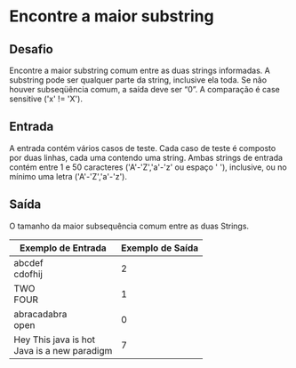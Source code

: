 # Encontre a maior substring

## Desafio

Encontre a maior substring comum entre as duas strings informadas. A substring pode ser qualquer parte da string, inclusive ela toda. Se não houver subseqüência comum, a saída deve ser “0”. A comparação é case sensitive ('x' != 'X').

## Entrada
A entrada contém vários casos de teste. Cada caso de teste é composto por duas linhas, cada uma contendo uma string. Ambas strings de entrada contém entre 1 e 50 caracteres ('A'-'Z','a'-'z' ou espaço ' '), inclusive, ou no mínimo uma letra ('A'-'Z','a'-'z').

## Saída
O tamanho da maior subsequência comum entre as duas Strings.

| Exemplo de Entrada | Exemplo de Saída |
|-|-|
| abcdef <br/> cdofhij| 2 |
| TWO <br/> FOUR | 1|
| abracadabra <br/> open | 0 |
| Hey This java is hot <br/> Java is a new paradigm | 7 |
